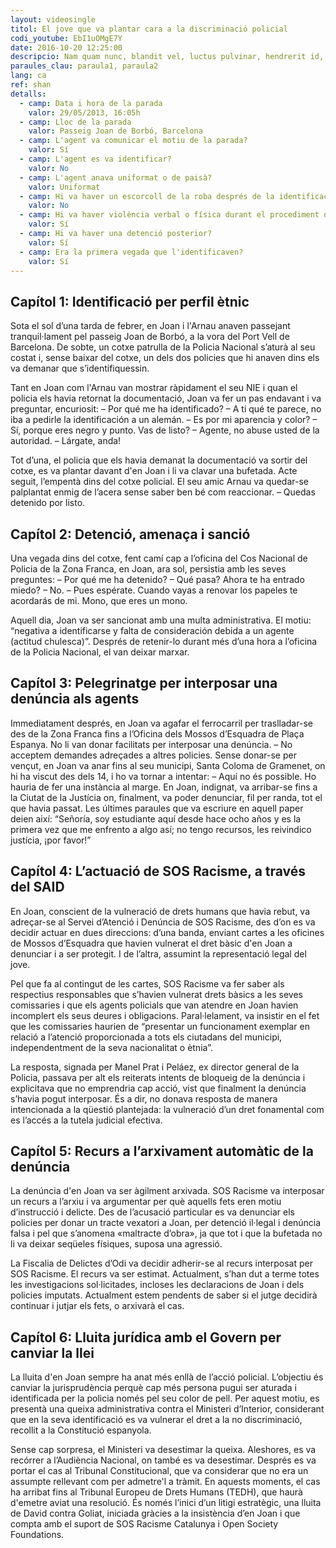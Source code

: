 ```yaml
---
layout: videosingle
titol: El jove que va plantar cara a la discriminació policial
codi_youtube: EbI1uOMgE7Y
date: 2016-10-20 12:25:00
descripcio: Nam quam nunc, blandit vel, luctus pulvinar, hendrerit id, lorem.
paraules_clau: paraula1, paraula2
lang: ca
ref: shan
detalls:
  - camp: Data i hora de la parada
    valor: 29/05/2013, 16:05h
  - camp: Lloc de la parada
    valor: Passeig Joan de Borbó, Barcelona
  - camp: L'agent va comunicar el motiu de la parada?
    valor: Sí
  - camp: L'agent es va identificar?
    valor: No
  - camp: L'agent anava uniformat o de paisà?
    valor: Uniformat
  - camp: Hi va haver un escorcoll de la roba després de la identificació?
    valor: No
  - camp: Hi va haver violència verbal o física durant el procediment d'identificació i registre?
    valor: Sí
  - camp: Hi va haver una detenció posterior?
    valor: Sí
  - camp: Era la primera vegada que l'identificaven?
    valor: Sí
---
```


## Capítol 1: Identificació per perfil ètnic

Sota el sol d’una tarda de febrer, en Joan i l'Arnau anaven passejant tranquil·lament pel passeig Joan de Borbó, a la vora del Port Vell de Barcelona. De sobte, un cotxe patrulla de la Policia Nacional s’aturà al seu costat i, sense baixar del cotxe, un dels dos policies que hi anaven dins els va demanar que s’identifiquessin.

Tant en Joan com l'Arnau van mostrar ràpidament el seu NIE i quan el policia els havia retornat la documentació, Joan va fer un pas endavant i va preguntar, encuriosit:
– Por qué me ha identificado?
– A ti qué te parece, no iba a pedirle la identificación a un alemán.
– Es por mi aparencia y color?
– Sí, porque eres negro y punto. Vas de listo?
– Agente, no abuse usted de la autoridad.
– Lárgate, anda!

Tot d’una, el policia que els havia demanat la documentació va sortir del cotxe, es va plantar davant d'en Joan i li va clavar una bufetada. Acte seguit, l’empentà dins del cotxe policial. El seu amic Arnau va quedar-se palplantat enmig de l’acera sense saber ben bé com reaccionar.
– Quedas detenido por listo.
 
## Capítol 2: Detenció, amenaça i sanció

Una vegada dins del cotxe, fent camí cap a l’oficina del Cos Nacional de Policia de la Zona Franca, en Joan, ara sol, persistia amb les seves preguntes:
– Por qué me ha detenido?
– Qué pasa? Ahora te ha entrado miedo?
– No.
– Pues espérate. Cuando vayas a renovar los papeles te acordarás de mi. Mono, que eres un mono.

Aquell dia, Joan va ser sancionat amb una multa administrativa. El motiu: “negativa a identificarse y falta de consideración debida a un agente (actitud chulesca)”. Després de retenir-lo durant més d’una hora a l’oficina de la Policia Nacional, el van deixar marxar.
 
## Capítol 3: Pelegrinatge per interposar una denúncia als agents

Immediatament després, en Joan va agafar el ferrocarril per traslladar-se des de la Zona Franca fins a l’Oficina dels Mossos d’Esquadra de Plaça Espanya. No li van donar facilitats per interposar una denúncia.
– No acceptem demandes adreçades a altres policies.
Sense donar-se per vençut, en Joan va anar fins al seu municipi, Santa Coloma de Gramenet, on hi ha viscut des dels 14, i ho va tornar a intentar:
– Aquí no és possible. Ho hauria de fer una instància al marge.
En Joan, indignat, va arribar-se fins a la Ciutat de la Justícia on, finalment, va poder denunciar, fil per randa, tot el que havia passat. Les últimes paraules que va escriure en aquell paper deien així: “Señoría, soy estudiante aquí desde hace ocho años y es la primera vez que me enfrento a algo así; no tengo recursos, les reivindico justícia, ¡por favor!”
 
## Capítol 4: L’actuació de SOS Racisme, a través del SAID

En Joan, conscient de la vulneració de drets humans que havia rebut, va adreçar-se al Servei d’Atenció i Denúncia de SOS Racisme, des d’on es va decidir actuar en dues direccions: d’una banda, enviant cartes a les oficines de Mossos d’Esquadra que havien vulnerat el dret bàsic d'en Joan a denunciar i a ser protegit. I de l’altra, assumint la representació legal del jove.

Pel que fa al contingut de les cartes, SOS Racisme va fer saber als respectius responsables que s’havien vulnerat drets bàsics a les seves comissaries i que els agents policials que van atendre en Joan havien incomplert els seus deures i obligacions. Paral·lelament, va insistir en el fet que les comissaries haurien de “presentar un funcionament exemplar en relació a l’atenció proporcionada a tots els ciutadans del municipi, independentment de la seva nacionalitat o ètnia”.

La resposta, signada per Manel Prat i Peláez, ex director general de la Policia, passava per alt els reiterats intents de bloqueig de la denúncia i explicitava que no emprendria cap acció, vist que finalment la denúncia s’havia pogut interposar. És a dir, no donava resposta de manera intencionada a la qüestió plantejada: la vulneració d’un dret fonamental com es l’accés a la tutela judicial efectiva.
 
## Capítol 5: Recurs a l’arxivament automàtic de la denúncia

La denúncia d'en Joan va ser àgilment arxivada. SOS Racisme va interposar un recurs a l’arxiu i va argumentar per què aquells fets eren motiu d’instrucció i delicte. Des de l’acusació particular es va denunciar els policies per donar un tracte vexatori a Joan, per detenció il·legal i denúncia falsa i pel que s’anomena «maltracte d’obra», ja que tot i que la bufetada no li va deixar seqüeles físiques, suposa una agressió.

La Fiscalia de Delictes d’Odi va decidir adherir-se al recurs interposat per SOS Racisme. El recurs va ser estimat. Actualment, s’han dut a terme totes les investigacions sol·licitades, incloses les declaracions de Joan i dels policies imputats. Actualment estem pendents de saber si el jutge decidirà continuar i jutjar els fets, o arxivarà el cas.

## Capítol 6: Lluita jurídica amb el Govern per canviar la llei

La lluita d'en Joan sempre ha anat més enllà de l’acció policial. L’objectiu és canviar la jurisprudència perquè cap més persona pugui ser aturada i identificada per la policia només pel seu color de pell.
Per aquest motiu, es presentà una queixa administrativa contra el Ministeri d’Interior, considerant que en la seva identificació es va vulnerar el dret a la no discriminació, recollit a la Constitució espanyola.

Sense cap sorpresa, el Ministeri va desestimar la queixa. Aleshores, es va recórrer a l’Audiència Nacional, on també es va desestimar. Després es va portar el cas al Tribunal Constitucional, que va considerar que no era un assumpte rellevant com per admetre'l a tràmit. En aquests moments, el cas ha arribat fins al Tribunal Europeu de Drets Humans (TEDH), que haurà d'emetre aviat una resolució.
És només l’inici d’un litigi estratègic, una lluita de David contra Goliat, iniciada gràcies a la insistència d’en Joan i que compta amb el suport de SOS Racisme Catalunya i Open Society Foundations.

